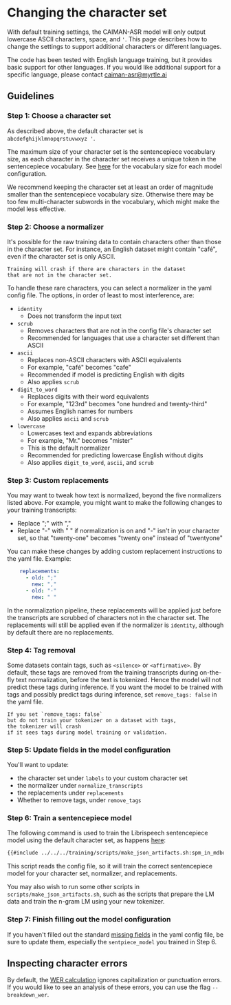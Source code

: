 # Changing the character set

With default training settings, the CAIMAN-ASR model will only output
lowercase ASCII characters, space, and `'`.
This page describes how to change the settings to support additional characters
or different languages.

The code has been tested with English language training,
but it provides basic support for other languages.
If you would like additional support for a specific language,
please contact [caiman-asr@myrtle.ai](mailto:caiman-asr@myrtle.ai)

## Guidelines

### Step 1: Choose a character set

As described above, the default character set is `abcdefghijklmnopqrstuvwxyz '`.

The maximum size of your character set is the sentencepiece vocabulary size,
as each character in the character set receives a unique token
in the sentencepiece vocabulary.
See [here](model_yaml_configurations.md) for the vocabulary size
for each model configuration.

We recommend keeping the character set at least an order of magnitude smaller
than the sentencepiece vocabulary size.
Otherwise there may be too few multi-character subwords in the vocabulary,
which might make the model less effective.

### Step 2: Choose a normalizer

It's possible for the raw training data to contain characters
other than those in the character set.
For instance, an English dataset might contain "café",
even if the character set is only ASCII.

```admonish
Training will crash if there are characters in the dataset
that are not in the character set.
```

To handle these rare characters, you can select a normalizer
in the yaml config file. The options, in order of least to most interference, are:

- `identity`
  - Does not transform the input text
- `scrub`
  - Removes characters that are not in the config file's character set
  - Recommended for languages that use a character set different than ASCII
- `ascii`
  - Replaces non-ASCII characters with ASCII equivalents
  - For example, "café" becomes "cafe"
  - Recommended if model is predicting English with digits
  - Also applies `scrub`
- `digit_to_word`
  - Replaces digits with their word equivalents
  - For example, "123rd" becomes "one hundred and twenty-third"
  - Assumes English names for numbers
  - Also applies `ascii` and `scrub`
- `lowercase`
  - Lowercases text and expands abbreviations
  - For example, "Mr." becomes "mister"
  - This is the default normalizer
  - Recommended for predicting lowercase English
    without digits
  - Also applies `digit_to_word`, `ascii`, and `scrub`

### Step 3: Custom replacements

You may want to tweak how text is normalized,
beyond the five normalizers listed above.
For example, you might want to make the following changes
to your training transcripts:

- Replace ";" with ","
- Replace "-" with " " if normalization is on
  and "-" isn't in your character set,
  so that "twenty-one" becomes "twenty one" instead of "twentyone"

You can make these changes
by adding custom replacement instructions to the yaml file. Example:

```yaml
    replacements:
      - old: ";"
        new: ","
      - old: "-"
        new: " "
```

In the normalization pipeline, these replacements will be applied
just before the transcripts are scrubbed of characters not in the character set.
The replacements will still be applied even if the normalizer is `identity`,
although by default there are no replacements.

### Step 4: Tag removal

Some datasets contain tags, such as `<silence>` or `<affirmative>`.
By default, these tags are removed from the training transcripts
during on-the-fly text normalization, before the text is tokenized.
Hence the model will not predict these tags during inference.
If you want the model to be trained with tags
and possibly predict tags during inference,
set `remove_tags: false` in the yaml file.

```admonish
If you set `remove_tags: false`
but do not train your tokenizer on a dataset with tags,
the tokenizer will crash
if it sees tags during model training or validation.
```

### Step 5: Update fields in the model configuration

You'll want to update:

- the character set under `labels` to your custom character set
- the normalizer under `normalize_transcripts`
- the replacements under `replacements`
- Whether to remove tags, under `remove_tags`

### Step 6: Train a sentencepiece model

The following command is used to train
the Librispeech sentencepiece model
using the default character set,
as happens [here](json_format.md#quick-start):

```bash
{{#include ../../../training/scripts/make_json_artifacts.sh:spm_in_mdbook}}
```

This script reads the config file,
so it will train the correct sentencepiece model
for your character set, normalizer, and replacements.

You may also wish to run some other scripts in
`scripts/make_json_artifacts.sh`,
such as the scripts that prepare the LM data
and train the n-gram LM using your new tokenizer.

### Step 7: Finish filling out the model configuration

If you haven't filled out the standard
[missing fields](model_yaml_configurations.md#missing-yaml-fields)
in the yaml config file, be sure to update them,
especially the `sentpiece_model` you trained in Step 6.

## Inspecting character errors

By default, the [WER calculation](wer_calculation.md#wer-standardization)
ignores capitalization or punctuation errors.
If you would like to see an analysis of these errors,
you can use the flag `--breakdown_wer`.
